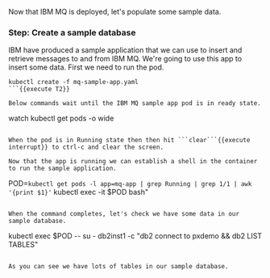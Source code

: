Now that IBM MQ is deployed, let's populate some sample data.

### Step: Create a sample database
IBM have produced a sample application that we can use to insert and retrieve messages to and from IBM MQ. We're going to use this app to insert some data. First we need to run the pod.

```
kubectl create -f mq-sample-app.yaml
```{{execute T2}}

Below commands wait until the IBM MQ sample app pod is in ready state.
```
watch kubectl get pods -o wide
```{{execute T2}}

When the pod is in Running state then then hit ```clear```{{execute interrupt}} to ctrl-c and clear the screen.

Now that the app is running we can establish a shell in the container to run the sample application.

```
POD=`kubectl get pods -l app=mq-app | grep Running | grep 1/1 | awk '{print $1}'`
kubectl exec -it $POD bash"
```{{execute T2}}

When the command completes, let's check we have some data in our sample database.

```
kubectl exec $POD -- su - db2inst1 -c "db2 connect to pxdemo && db2 LIST TABLES"
```{{execute T1}}

As you can see we have lots of tables in our sample database.